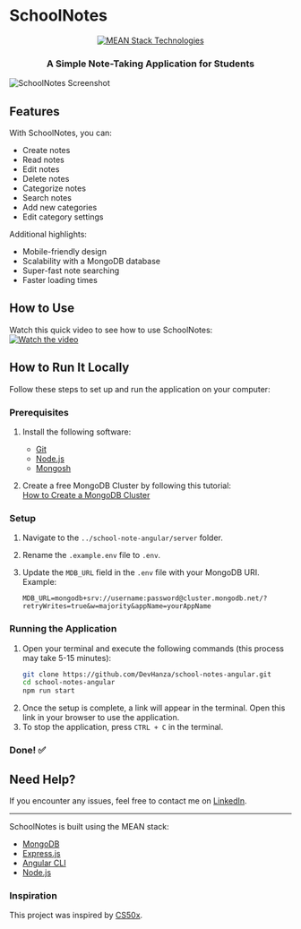 # SchoolNotes

<p align="center">
  <a href="https://hansana.is-a.dev">
    <img src="https://skillicons.dev/icons?i=mongodb,express,angular,nodejs" alt="MEAN Stack Technologies" />
  </a>
</p>

<h3 align="center">A Simple Note-Taking Application for Students</h3>

![SchoolNotes Screenshot](https://github.com/user-attachments/assets/466fca57-3a58-41c4-b645-ba91f6a5b81f)

## Features

With SchoolNotes, you can:
- Create notes
- Read notes
- Edit notes
- Delete notes
- Categorize notes
- Search notes
- Add new categories
- Edit category settings

Additional highlights:
- Mobile-friendly design
- Scalability with a MongoDB database
- Super-fast note searching
- Faster loading times

## How to Use

Watch this quick video to see how to use SchoolNotes:  
[![Watch the video](https://img.youtube.com/vi/placeholder/hqdefault.jpg)](https://youtu.be/)

## How to Run It Locally

Follow these steps to set up and run the application on your computer:

### Prerequisites

1. Install the following software:
   - [Git](https://git-scm.com/downloads)
   - [Node.js](https://nodejs.org/en)
   - [Mongosh](https://www.mongodb.com/try/download/shell)

2. Create a free MongoDB Cluster by following this tutorial:  
   [How to Create a MongoDB Cluster](https://youtu.be/VkXvVOb99g0)

### Setup

1. Navigate to the `../school-note-angular/server` folder.
2. Rename the `.example.env` file to `.env`.
3. Update the `MDB_URL` field in the `.env` file with your MongoDB URI. Example:

   ```env
   MDB_URL=mongodb+srv://username:password@cluster.mongodb.net/?retryWrites=true&w=majority&appName=yourAppName
   ```

### Running the Application

1. Open your terminal and execute the following commands (this process may take 5-15 minutes):
   ```bash
   git clone https://github.com/DevHanza/school-notes-angular.git
   cd school-notes-angular
   npm run start
   ```
2. Once the setup is complete, a link will appear in the terminal. Open this link in your browser to use the application.
3. To stop the application, press `CTRL + C` in the terminal.

### Done! ✅

## Need Help?

If you encounter any issues, feel free to contact me on [LinkedIn](https://www.linkedin.com/in/devhanza/).

---

SchoolNotes is built using the MEAN stack:
- [MongoDB](https://www.mongodb.com)
- [Express.js](https://expressjs.com)
- [Angular CLI](https://github.com/angular/angular-cli)
- [Node.js](https://nodejs.org)

### Inspiration
This project was inspired by [CS50x](https://cs50.harvard.edu/x/2024/).
